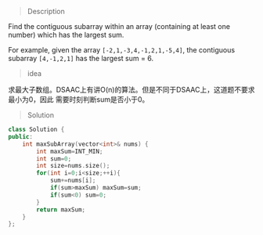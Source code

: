 > Description

Find the contiguous subarray within an array (containing at least one number) which has the largest sum.

For example, given the array `[-2,1,-3,4,-1,2,1,-5,4]`,
the contiguous subarray `[4,-1,2,1]` has the largest sum = 6.

> idea

求最大子数组。DSAAC上有讲O(n)的算法。但是不同于DSAAC上，这道题不要求最小为0，因此
需要时刻判断sum是否小于0。

> Solution

```C++
class Solution {
public:
    int maxSubArray(vector<int>& nums) {
        int maxSum=INT_MIN;
        int sum=0;
        int size=nums.size();
        for(int i=0;i<size;++i){
            sum+=nums[i];
            if(sum>maxSum) maxSum=sum;
            if(sum<0) sum=0;
        }
        return maxSum;
    }
};
```
